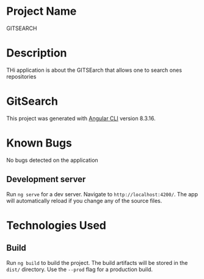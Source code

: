 # Project Name
 GITSEARCH

#  Description
THi application is about the GITSEarch that allows one to search ones repositories 

# GitSearch

This project was generated with [Angular CLI](https://github.com/angular/angular-cli) version 8.3.16.


# Known Bugs

No bugs detected on the application

## Development server

Run `ng serve` for a dev server. Navigate to `http://localhost:4200/`. The app will automatically reload if you change any of the source files.

  # Technologies Used
## Build

Run `ng build` to build the project. The build artifacts will be stored in the `dist/` directory. Use the `--prod` flag for a production build.

